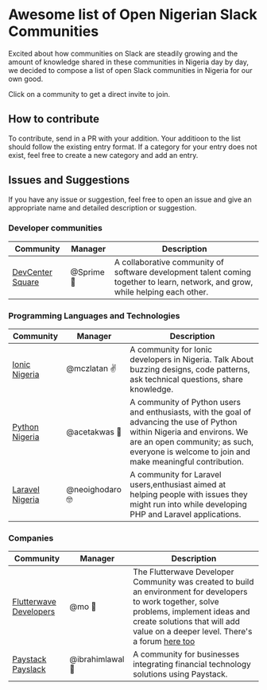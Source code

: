 # Awesome list of Open Nigerian Slack Communities

Excited about how communities on Slack are steadily growing and the amount of knowledge shared in these communities in Nigeria day by day, we decided to compose a list of open Slack communities in Nigeria for our own good. 

Click on a community to get a direct invite to join.

## How to contribute

To contribute, send in a PR with your addition. Your additioon to the list should follow the existing entry format. If a category for your entry does not exist, feel free to create a new category and add an entry.

## Issues and Suggestions

If you have any issue or suggestion, feel free to open an issue and give an appropriate name and detailed description or suggestion.

### Developer communities

Community               |      Manager      |              Description
------------------------|-------------------| ------------------------------------------
[DevCenter Square](https://devcenter-square-slack.herokuapp.com/)        |    @Sprime 🙌     | A collaborative community of software development talent coming together to learn, network, and grow, while helping each other.

### Programming Languages and Technologies

Community               |      Manager      |              Description
------------------------|-------------------|------------------------------------------
[Ionic Nigeria](https://ionic-nigeria.herokuapp.com)           |    @mczlatan ✌   | A community for Ionic developers in Nigeria. Talk About buzzing designs, code patterns, ask technical questions, share knowledge.
[Python Nigeria](https://py-slack-invite.herokuapp.com/)           |    @acetakwas 👨   | A community of Python users and enthusiasts, with the goal of advancing the use of Python within Nigeria and environs. We are an open community; as such, everyone is welcome to join and make meaningful contribution.
[Laravel Nigeria](http://bit.ly/2kyploa)           |    @neoighodaro 🤓   |  A community for Laravel users,enthusiast aimed at helping people with issues they might run into while developing PHP and Laravel applications.

### Companies

Community               |      Manager      |                      Description
------------------------|-------------------|------------------------------------------
[Flutterwave Developers](http://bit.ly/2yRh01e)  |    @mo 👵         | The Flutterwave Developer Community was created to build an environment for developers to work together, solve problems, implement ideas and create solutions that will add value on a deeper level. There's a forum [here too](http://bit.ly/2yRh01e)
[Paystack Payslack](https://slack.paystack.com)       |  @ibrahimlawal 💂 | A community for businesses integrating financial technology solutions using Paystack.






